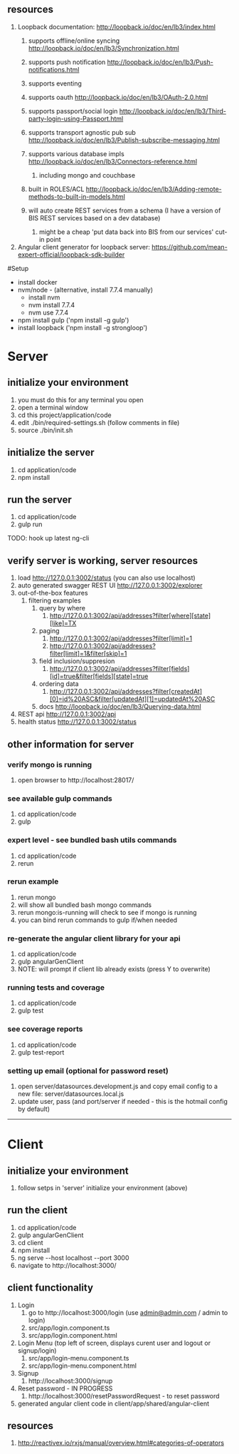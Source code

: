 ## resources
1. Loopback documentation: http://loopback.io/doc/en/lb3/index.html
    1. supports offline/online syncing http://loopback.io/doc/en/lb3/Synchronization.html
    1. supports push notification http://loopback.io/doc/en/lb3/Push-notifications.html
    1. supports eventing 
    1. supports oauth http://loopback.io/doc/en/lb3/OAuth-2.0.html
    1. supports passport/social login http://loopback.io/doc/en/lb3/Third-party-login-using-Passport.html
    1. supports transport agnostic pub sub http://loopback.io/doc/en/lb3/Publish-subscribe-messaging.html
    1. supports various database impls http://loopback.io/doc/en/lb3/Connectors-reference.html
        1. including mongo and couchbase
    1. built in ROLES/ACL http://loopback.io/doc/en/lb3/Adding-remote-methods-to-built-in-models.html
        
    1. will auto create REST services from a schema (I have a version of BIS REST services based on a dev database)
        1.  might be a cheap 'put data back into BIS from our services' cut-in point
1. Angular client generator for loopback server: https://github.com/mean-expert-official/loopback-sdk-builder


#Setup

* install docker
* nvm/node - (alternative, install 7.7.4 manually)
    * install nvm
    * nvm install 7.7.4
    * nvm use 7.7.4
* npm install gulp ('npm install -g gulp')
* install loopback ('npm install -g strongloop')

# Server

## initialize your environment
1. you must do this for any terminal you open
1. open a terminal window
1. cd this project/application/code
1. edit ./bin/required-settings.sh (follow comments in file)
1. source ./bin/init.sh

## initialize the server
1. cd application/code
1. npm install

## run the server
1. cd application/code
1. gulp run

TODO: hook up latest ng-cli

## verify server is working, server resources
1. load http://127.0.0.1:3002/status (you can also use localhost)
1. auto generated swagger REST UI http://127.0.0.1:3002/explorer
1. out-of-the-box features
    1. filtering examples
        1. query by where
            1. http://127.0.0.1:3002/api/addresses?filter[where][state][like]=TX
        1. paging
            1. http://127.0.0.1:3002/api/addresses?filter[limit]=1
            1. http://127.0.0.1:3002/api/addresses?filter[limit]=1&filter[skip]=1
        1. field inclusion/suppresion
            1. http://127.0.0.1:3002/api/addresses?filter[fields][id]=true&filter[fields][state]=true
        1.  ordering data
            1. http://127.0.0.1:3002/api/addresses?filter[createdAt][0]=id%20ASC&filter[updatedAt][1]=updatedAt%20ASC
        1. docs http://loopback.io/doc/en/lb3/Querying-data.html
1. REST api http://127.0.0.1:3002/api
1. health status http://127.0.0.1:3002/status

## other information for server

### verify mongo is running
1. open browser to http://localhost:28017/

### see available gulp commands
1. cd application/code
1. gulp

### expert level - see bundled bash utils commands
1. cd application/code
1. rerun<enter>

### rerun example
1. rerun mongo 
1. will show all bundled bash mongo commands
1. rerun mongo:is-running will check to see if mongo is running
1. you can bind rerun commands to gulp if/when needed

### re-generate the angular client library for your api

1. cd application/code
1. gulp angularGenClient
1. NOTE: will prompt if client lib already exists (press Y to overwrite)

### running tests and coverage
1. cd application/code
1. gulp test

### see coverage reports
1. cd application/code
1. gulp test-report


### setting up email (optional for password reset)
1. open server/datasources.development.js and copy email config to a new file: server/datasources.local.js
1. update user, pass (and port/server if needed - this is the hotmail config by default)

----

# Client

## initialize your environment 
1. follow setps in 'server' initialize your environment (above)

## run the client
1. cd application/code
1. gulp angularGenClient
1. cd client
1. npm install 
1. ng serve --host localhost --port 3000
1. navigate to http://localhost:3000/

## client functionality
1. Login
     1. go to http://localhost:3000/login (use admin@admin.com / admin to login)
     1. src/app/login.component.ts
     1. src/app/login.component.html
1. Login Menu (top left of screen, displays curent user and logout or signup/login)
     1. src/app/login-menu.component.ts
     1. src/app/login-menu.component.html
1. Signup
     1. http://localhost:3000/signup
1. Reset password - IN PROGRESS
     1. http://localhost:3000/resetPasswordRequest - to reset password 
1. generated angular client code in client/app/shared/angular-client

## resources

1. http://reactivex.io/rxjs/manual/overview.html#categories-of-operators

